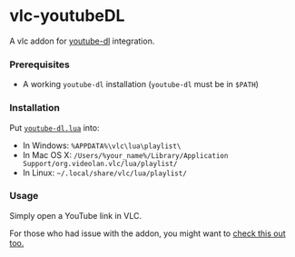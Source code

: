 # vlc-youtubeDL
A vlc addon for [youtube-dl](http://ytdl-org.github.io/youtube-dl/) integration.

### Prerequisites
- A working `youtube-dl` installation (`youtube-dl` must be in `$PATH`)

### Installation
Put [`youtube-dl.lua`](https://github.com/mjasny/vlc-youtubeDL/blob/master/youtube-dl.lua) into:
- In Windows: `%APPDATA%\vlc\lua\playlist\`
- In Mac OS X: `/Users/%your_name%/Library/Application Support/org.videolan.vlc/lua/playlist/`
- In Linux: `~/.local/share/vlc/lua/playlist/`

### Usage
Simply open a YouTube link in VLC.

For those who had issue with the addon, you might want to [check this out too.](https://github.com/mjasny/vlc-youtubeDL/issues/3)

